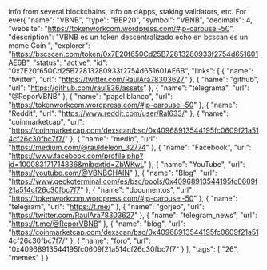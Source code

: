  info from several blockchains, info on dApps, staking validators, etc.
For ever{
    "name": "VBNB",
    "type": "BEP20",
    "symbol": "VBNB",
    "decimals": 4,
    "website": "https://tokenworkcom.wordpress.com/#jp-carousel-50",
    "description": "VBNB es un token descentralizado echo en bcscan es un meme Coín ",
    "explorer": "https://bscscan.com/token/0x7E20f650Cd25B72813280933f2754d651601AE6B",
    "status": "active",
    "id": "0x7E20f650Cd25B72813280933f2754d651601AE6B",
    "links": [
        {
            "name": "twitter",
            "url": "https://twitter.com/RaulAra78303627"
        },
        {
            "name": "github",
            "url": "https://github.com/raul836/assets"
        },
        {
            "name": "telegrama",
            "url": "@ReporVBNB"
        },
        {
            "name": "papel blanco",
            "url": "https://tokenworkcom.wordpress.com/#jp-carousel-50"
        },
        {
            "name": "Reddit",
            "url": "https://www.reddit.com/user/Ral633/"
        },
        {
            "name": "coinmarketcap",
            "url": "https://coinmarketcap.com/dexscan/bsc/0x40968913544195fc0609f21a514cf26c30fbc7f7/"
        },
        {
            "name": "medio",
            "url": "https://medium.com/@rauldeleon_32774"
        },
        {
            "name": "Facebook",
            "url": "https://www.facebook.com/profile.php?id=100083171714836&mibextid=ZbWKwL"
        },
        {
            "name": "YouTube",
            "url": "https://youtube.com/@VBNBCHAIN"
        },
        {
            "name": "Blog",
            "url": "https://www.geckoterminal.com/es/bsc/pools/0x40968913544195fc0609f21a514cf26c30fbc7f7"
        },
        {
            "name": "documentos",
            "url": "https://tokenworkcom.wordpress.com/#jp-carousel-50"
        },
        {
            "name": "telegram",
            "url": "https://t.me/"
        },
        {
            "name": "gorjeo",
            "url": "https://twitter.com/RaulAra78303627"
        },
        {
            "name": "telegram_news",
            "url": "https://t.me/@ReporVBNB"
        },
        {
            "name": "blog",
            "url": "https://coinmarketcap.com/dexscan/bsc/0x40968913544195fc0609f21a514cf26c30fbc7f7/"
        },
        {
            "name": "foro",
            "url": "0x40968913544195fc0609f21a514cf26c30fbc7f7"
        }
    ],
    "tags": [
        "26",
        "memes"
    ]
}













